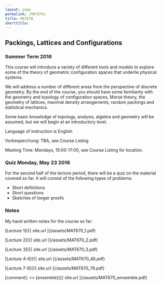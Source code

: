 ```yaml
---
layout: page
permalink: /MAT670/
title: MAT670
shorttitle:
---
```



## Packings, Lattices and Configurations

### Summer Term 2016

This course will introduce a variety of different tools and models to explore some of the theory 
of geometric configuration spaces that underlie physical systems.

We will address a number of different areas from the perspective of discrete geometry. By
the end of the course, you should have some familiarity with the geometry and topology of configuration spaces,
Morse theory, the geometry of lattices, maximal density arrangements, random packings and statistical mechanics.

Some basic knowledge of topology, analysis, algebra and geometry will be assumed, but we will begin at an introductory level.  

Language of instruction is English


Vorbesperchung: TBA, see Course Listing

Meeting Time: Mondays, 15:00-17:00, see Course Listing for location.

### Quiz Monday, May 23 2016

For the second half of the lecture period, there will be a quiz on the material covered so far. It will consist of the following types of problems:

 - Short definitions
 - Short questions
 - Sketches of longer proofs
 
 
 
 



### Notes

My hand written notes for the course so far:

 [Lecture 1]({{ site.url }}/assets/MAT670_1.pdf)

 [Lecture 2]({{ site.url }}/assets/MAT670_2.pdf)

 [Lecture 3]({{ site.url }}/assets/MAT670_3.pdf)
 
 [Lecture 4-6]({{ site.url }}/assets/MAT670_46.pdf)
 
 [Lecture 7-8]({{ site.url }}/assets/MAT670_78.pdf)

 [comment]: <> [ensemble]({{ site.url }}/assets/MAT670_emsemble.pdf)

